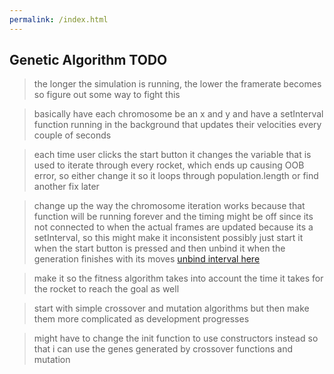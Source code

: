 ```yaml
---
permalink: /index.html
---
```


## Genetic Algorithm TODO

> the longer the simulation is running, the lower the framerate becomes so figure out some way to fight this

> basically have each chromosome be an x and y and have a setInterval function running in the background
> that updates their velocities every couple of seconds

> each time user clicks the start button it changes the variable that is used to iterate through every rocket, which ends
> up causing OOB error, so either change it so it loops through population.length or find another fix later

> change up the way the chromosome iteration works because that function will be running forever and the timing might be off since its not connected
> to when the actual frames are updated because its a setInterval, so this might make it inconsistent
> possibly just start it when the start button is pressed and then unbind it when the generation finishes with its moves [unbind interval here](https://stackoverflow.com/questions/109086/stop-setinterval-call-in-javascript)

> make it so the fitness algorithm takes into account the time it takes for the rocket to reach the goal as well

> start with simple crossover and mutation algorithms but then make them more complicated as development progresses

> might have to change the init function to use constructors instead so that i can use the genes generated by crossover functions and mutation